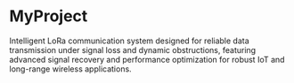 # MyProject
Intelligent LoRa communication system designed for reliable data transmission under signal loss and dynamic obstructions, featuring advanced signal recovery and performance optimization for robust IoT and long-range wireless applications.
